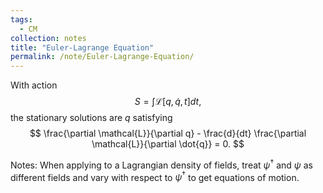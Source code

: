 ```yaml
---
tags:
  - CM
collection: notes
title: "Euler-Lagrange Equation"
permalink: /note/Euler-Lagrange-Equation/
---
```

With action 
$$
S = \int \mathcal{L}\left[ q,\dot{q},t \right] dt,
$$
the stationary solutions are $q$ satisfying
$$
\frac{\partial \mathcal{L}}{\partial q} - \frac{d}{dt} \frac{\partial \mathcal{L}}{\partial \dot{q}} = 0.
$$

Notes:
When applying to a Lagrangian density of fields, treat $\psi^\dagger$ and $\psi$ as different fields and vary with respect to $\psi^\dagger$ to get equations of motion.
